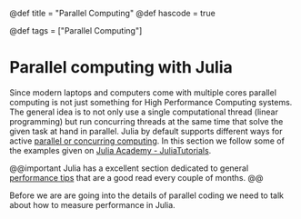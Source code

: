 @def title = "Parallel Computing"
@def hascode = true

@def tags = ["Parallel Computing"]

# Parallel computing with Julia

Since modern laptops and computers come with multiple cores parallel computing is not just something for High Performance Computing systems. The general idea is to not only use a single computational thread (linear programming) but run concurring threads at the same time that solve the given task at hand in parallel. Julia by default supports different ways for active [parallel or concurring computing](https://docs.julialang.org/en/v1/manual/parallel-computing/). In this section we follow some of the examples given on [Julia Academy - JuliaTutorials](https://github.com/JuliaAcademy/JuliaTutorials).


@@important
Julia has a excellent section dedicated to general [performance tips](https://docs.julialang.org/en/v1/manual/performance-tips/) that are a good read every couple of months.
@@

Before we are are going into the details of parallel coding we need to talk about how to measure performance in Julia.